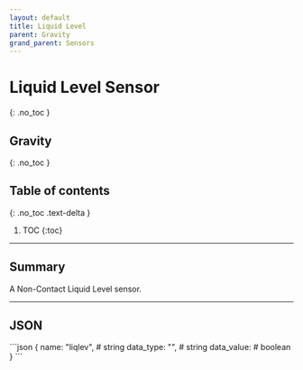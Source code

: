 ```yaml
---
layout: default
title: Liquid Level
parent: Gravity
grand_parent: Sensors
---
```


# Liquid Level Sensor
{: .no_toc }
## Gravity
{: .no_toc }

## Table of contents
{: .no_toc .text-delta }

1. TOC
{:toc}

---

## Summary

A Non-Contact Liquid Level sensor.

---

## JSON 

<div class="code-example" markdown="1">
```json
{
  name: "liqlev",      # string
  data_type: "",    # string
  data_value:       # boolean
}
```
</div>